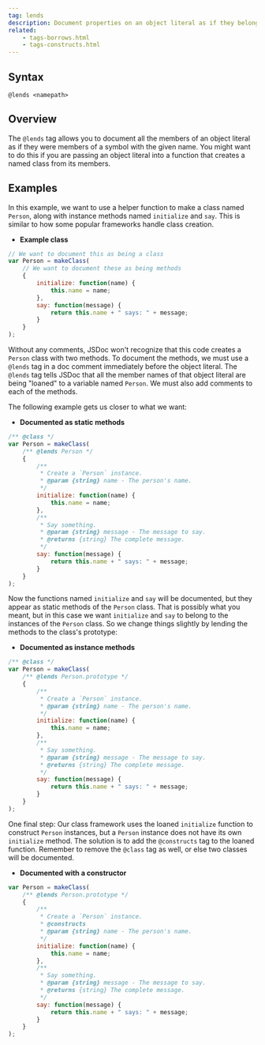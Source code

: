 ```yaml
---
tag: lends
description: Document properties on an object literal as if they belonged to a symbol with a given name.
related:
    - tags-borrows.html
    - tags-constructs.html
---
```


## Syntax

`@lends <namepath>`


## Overview

The `@lends` tag allows you to document all the members of an object literal as if they were members
of a symbol with the given name. You might want to do this if you are passing an object literal into
a function that creates a named class from its members.


## Examples

In this example, we want to use a helper function to make a class named `Person`, along with
instance methods named `initialize` and `say`. This is similar to how some popular frameworks
handle class creation.

- **Example class**

```js
// We want to document this as being a class
var Person = makeClass(
    // We want to document these as being methods
    {
        initialize: function(name) {
            this.name = name;
        },
        say: function(message) {
            return this.name + " says: " + message;
        }
    }
);
```


Without any comments, JSDoc won't recognize that this code creates a `Person` class with two
methods. To document the methods, we must use a `@lends` tag in a doc comment immediately before the
object literal. The `@lends` tag tells JSDoc that all the member names of that object literal are
being "loaned" to a variable named `Person`. We must also add comments to each of the methods.

The following example gets us closer to what we want:

- **Documented as static methods**

```js
/** @class */
var Person = makeClass(
    /** @lends Person */
    {
        /**
         * Create a `Person` instance.
         * @param {string} name - The person's name.
         */
        initialize: function(name) {
            this.name = name;
        },
        /**
         * Say something.
         * @param {string} message - The message to say.
         * @returns {string} The complete message.
         */
        say: function(message) {
            return this.name + " says: " + message;
        }
    }
);
```


Now the functions named `initialize` and `say` will be documented, but they appear as static methods
of the `Person` class. That is possibly what you meant, but in this case we want `initialize` and
`say` to belong to the instances of the `Person` class. So we change things slightly by lending the
methods to the class's prototype:

- **Documented as instance methods**

```js
/** @class */
var Person = makeClass(
    /** @lends Person.prototype */
    {
        /**
         * Create a `Person` instance.
         * @param {string} name - The person's name.
         */
        initialize: function(name) {
            this.name = name;
        },
        /**
         * Say something.
         * @param {string} message - The message to say.
         * @returns {string} The complete message.
         */
        say: function(message) {
            return this.name + " says: " + message;
        }
    }
);
```


One final step: Our class framework uses the loaned `initialize` function to construct `Person`
instances, but a `Person` instance does not have its own `initialize` method. The solution is to add
the `@constructs` tag to the loaned function. Remember to remove the `@class` tag as well, or else
two classes will be documented.

- **Documented with a constructor**

```js
var Person = makeClass(
    /** @lends Person.prototype */
    {
        /**
         * Create a `Person` instance.
         * @constructs
         * @param {string} name - The person's name.
         */
        initialize: function(name) {
            this.name = name;
        },
        /**
         * Say something.
         * @param {string} message - The message to say.
         * @returns {string} The complete message.
         */
        say: function(message) {
            return this.name + " says: " + message;
        }
    }
);
```

